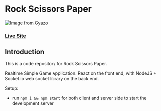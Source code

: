 # Rock Scissors Paper
[![Image from Gyazo](https://i.gyazo.com/6bf2a19b916e7c12d9cda6fb446b468a.png)](https://gyazo.com/6bf2a19b916e7c12d9cda6fb446b468a)

### [Live Site](https://realtime-chat-application.netlify.com)

## Introduction
This is a code repository for Rock Scissors Paper. 

Realtime Simple Game Application. React on the front end, with NodeJS + Socket.io web socket library on the back end. 

Setup:
- run ```npm i && npm start``` for both client and server side to start the development server
